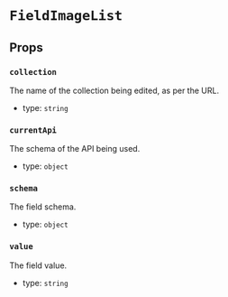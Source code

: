 `FieldImageList`
================



Props
-----

### `collection`

The name of the collection being edited, as per the URL.

- type: `string`


### `currentApi`

The schema of the API being used.

- type: `object`


### `schema`

The field schema.

- type: `object`


### `value`

The field value.

- type: `string`


